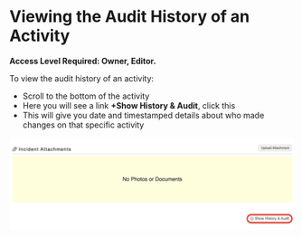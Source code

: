 # Viewing the Audit History of an Activity

**Access Level Required: Owner, Editor.**

To view the audit history of an activity:

* Scroll to the bottom of the activity
* Here you will see a link **+Show History & Audit**, click this
* This will give you date and timestamped details about who made changes on that specific activity

![](<../../.gitbook/assets/show history and audit.png>)

